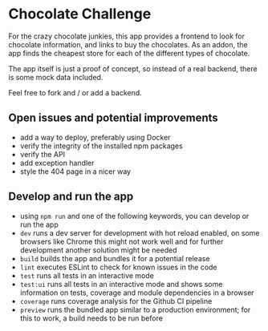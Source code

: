 # Chocolate Challenge

For the crazy chocolate junkies, this app provides a frontend to look for chocolate information, and links to buy the chocolates. As an addon, the app finds the cheapest store for each of the different types of chocolate.

The app itself is just a proof of concept, so instead of a real backend, there is some mock data included.

Feel free to fork and / or add a backend.

## Open issues and potential improvements

- add a way to deploy, preferably using Docker
- verify the integrity of the installed npm packages
- verify the API
- add exception handler
- style the 404 page in a nicer way

## Develop and run the app

- using `npm run` and one of the following keywords, you can develop or run the app
- `dev` runs a dev server for development with hot reload enabled, on some browsers like Chrome this might not work well and for further development another solution might be needed
- `build` builds the app and bundles it for a potential release
- `lint` executes ESLint to check for known issues in the code
- `test` runs all tests in an interactive mode
- `test:ui` runs all tests in an interactive mode and shows some information on tests, coverage and module dependencies in a browser
- `coverage` runs coverage analysis for the Github CI pipeline
- `preview` runs the bundled app similar to a production environment; for this to work, a build needs to be run before